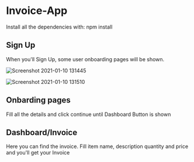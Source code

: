 # Invoice-App

Install all the dependencies with: npm install

## Sign Up

When you'll Sign Up, some user onboarding pages will be shown.

![Screenshot 2021-01-10 131445](https://user-images.githubusercontent.com/47218490/104155054-59ed5980-540c-11eb-9a50-5dc9e2ddaa85.png)

![Screenshot 2021-01-10 131510](https://user-images.githubusercontent.com/47218490/104155075-670a4880-540c-11eb-8bdc-289f1d82531d.png)

## Onbarding pages

Fill all the details and click continue until Dashboard Button is shown


## Dashboard/Invoice

Here you can find the invoice. Fill item name, description quantity and price and you'll get your Invoice 

